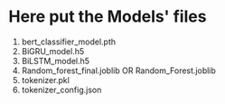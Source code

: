 # Here put the Models' files

1. bert_classifier_model.pth
2. BiGRU_model.h5
3. BiLSTM_model.h5
4. Random_forest_final.joblib OR Random_Forest.joblib
5. tokenizer.pkl
6. tokenizer_config.json
